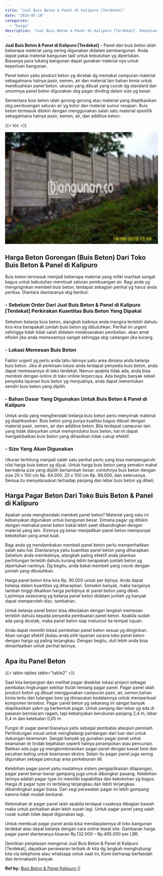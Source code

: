 ```yaml
---
title: "Jual Buis Beton & Panel di Kalipuro [Terdekat]"
date: "2024-05-18"
categories: 
  - "harga"
description: "Jual Buis Beton & Panel di Kalipuro [Terdekat]. Demikian penjelasan mengenai Jual Buis Beton & Panel di Kalipuro [Terdekat], dapatkan penawaran terbaik dr..."
---
```


**Jual Buis Beton & Panel di Kalipuro \[Terdekat\]** – Panel dan buis beton ialah beberapa material yang sering digunakan didalam pembangunan. Anda dapat pakai material bangunan tadi untuk kebutuhan yg diperlukan. Biasanya para tukang bangunan dapat gunakan material nya untuk keperluan bangunan.

Penel beton yaitu product beton yg dicetak dg memakai campuran material sebagaimana halnya pasir, semen, air dan material lain bahan kimia untuk membuahkan panel beton. ukuran yang dibuat yang cocok dg standard dan umumnya panel beton digunakan sbg pagar dinding dalam size yg besar.

Sementara buis beton ialah gorong-gorong atau material yang diaplikasikan sbg pembuangan saluran air yg kotor dan material sumur resapan. Buis beton termasuk dibikin dengan menggunakan salah satu material spesifik sebagaimana halnya pasir, semen, air, dan additive beton.

{{< toc >}}

![Jual Buis Beton & Panel di Kalipuro [Terdekat]](/images/jual-panel-buis-beton-murah-49.png)

## Harga Beton Gorongan (Buis Beton) Dari Toko Buis Beton & Panel di Kalipuro

Buis beton termasuk menjadi beberapa material yang miliki manfaat sangat bagus untuk kebutuhan membuat saluran pembuangan air. Bagi anda yg menginginkan membeli buis beton, terdapat sebagian perihal yg harus anda periksa. Diantara diantaranya sbg berikut:

### \- Sebelum Order Dari Jual Buis Beton & Panel di Kalipuro \[Terdekat\] Perkirakan Kuantitas Buis Beton Yang Dipakai

Sebelum belanja buis beton, alangkah baiknya anda mengira terlebih dahulu kira-kira berapakah jumlah buis beton yg dibutuhkan. Perihal ini urgent sehingga tidak tidak salah didalam melaksanakan pembelian. akan amat efisien jika anda memesannya sangat sehingga sbg cadangan jika kurang.

### \- Lokasi Memesan Buis Beton

Faktor urgent yg perlu anda tahu lainnya yaitu area dimana anda belanja buis beton. Jika di perkiraan lokasi anda terdapat penyedia buis beton, anda dapat memesannya di toko terdekat. Namun apabila tidak ada, anda bisa membeli dengan online di toko online terpercaya. Ada begitu banyak sekali penyedia layanan buis beton yg menjualnya, anda dapat menentukan sendiri buis beton yang dipilih.

### \- Bahan Dasar Yang Digunakan Untuk Buis Beton & Panel di Kalipuro

Untuk anda yang menghendaki belanja buis beton perlu menyimak material yg diaplikasikan. Buis beton yang punya kualitas bagus dibuat dengan material pasir, semen, air dan additive beton. Bila terdapat campuran lain yang tidak dianjurkan untuk memproduksi buis beton, hal ini dapat mengakibatkan buis beton yang dihasilkan tidak cukup efektif.

### \- Size Yang Akan Digunakan

Ukuran terhitung menjadi salah satu perihal perlu yang bisa mempengaruhi nilai harga buis beton yg dijual. Untuk harga buis beton yang semakin mahal bermakna size yang dipilih bertambah besar. contohnya buis beton dengan size 20 x 100 cm Rp. 64.000, 20 x 100 cm Rp. 89.000, dan seterusnya. Semua itu menyelaraskan terhadap panjang dan lebar buis beton yg dibeli.

## Harga Pagar Beton Dari Toko Buis Beton & Panel di Kalipuro

Apakah anda menghendaki membeli panel beton? Material yang satu ini kebanyakan digunakan untuk bangunan besar. Dimana pagar yg dibikin dengan memakai panel beton bakal lebih awet dibandingkan dengan material yang lain. Sizenya yg besar menjadikan panel beton mempunyai kekokohan yang amat kuat.

Bagi anda yg mendambakan membeli panel beton perlu memperhatikan salah satu hal. Diantaranya yaitu kuantitas panel beton yang diharapkan. Sebelum anda membelinya, alangkah paling efektif anda jalankan perhitungan terlebih dahulu kurang lebih berapakah jumlah beton yg diperlukan nantinya. Dg begitu, anda bakal membeli yang cocok dengan jumlah yang dibutuhkan.

Harga panel beton kira-kira Rp. 90.000 untuk per bijinya. Anda dapat belanja dalam kuantitas yg diharapkan. Semakin banyak, maka harganya tambah tinggi dikalikan harga perbijinya dr panel beton yang dibeli. Lazimnya seseorang yg belanja panel beton didalam jumlah yg banyak dapat memperoleh disc. tambahan.

Untuk belanja panel beton bisa dikerjakan dengan langkah memesan terlebih dahulu kepada penyedia pembuatan panel beton. Apabila sudah ada yang dicetak, maka panel beton siap meluncur ke tempat tujuan.

Anda dapat memilih lokasi pembelian panel beton sesuai yg diinginkan. Akan sangat efektif jikalau anda pilih layanan sarana toko panel beton dengan harga yg paling terjangkau. Dengan begitu, duit lebih anda bisa dimanfaatkan untuk perihal lainnya.

## Apa itu Panel Beton

{{< table-tables table="table2" >}}

Saat kita berpergian dan melihat pagar disekitar lokasi project sebagai pembatas lingkungan seklitar Itulah tentang pagar panel. Pagar panel ialah product beton yg dibuat menggunakan campuran pasir, air, semen,bahan kimia tertu dan tulangan besi yg dimasukan kedalamnya untuk memperkuat komponen tersebut. Pagar panel beton yg sekarang ini sangat banyak diaplikasikan yakni yg berbentuk pagar. Untuk panjang dan lebar yg ada di pasaran bermacam ragam, tapi kebanyakan berukuran panjang 2,4 m, lebar 0,4 m dan ketebalan 0,05 m.

Fungsi dr pagar panel biasanya yaitu sebagai pembatas ataupun pemisah. Perlindungan visual untuk menghalangi pandangan dari luar dan untuk dukungan keamanan. Sangat banyak yg gunakan pagar panel untuk keamanan dr tindak kejahatan seperti halnya perampokan atau pencurian. Bahkan ada juga yg mengkombinasikan pagar panel dengan kawat besi dan pecahan beling untuk keamanan ekstra. Selain itu pagar panel juga sering digunakan sebagai penutup area perkebunan dll.

Kelebihan pagar panel yaitu mudahnya sistem pengaplikasian dilapangan, pagar panel benar-benar gampang juga untuk dibongkar pasang. Kelebihan lainnya adalah pagar type ini memiliki kapabilitas dan kekokohan yg bagus. Harga dr pagar type ini terbilang terjangkau dan lebih terjangkau dibandingkan pagar biasa. Dari segi perawatan pagar ini lebih gampang karena tidak mudah berkarat.

Kelemahan dr pagar panel ialah apabila terdapat rusaknya dibagian bawah maka untuk perbaikan akan lebih susah lagi. Untuk pagar panel yang udah rusak sudah tidak dapat digunakan lagi.

Untuk membuat pagar panel anda bisa mendapatannya di toko bangunan terdekat atau dapat belanja dengan cara online lewat site. Gambaran harga pagar panel diantaranya kisaran Rp.132.000 – Rp.495.000 per LBR.

Demikian penjelasan mengenai Jual Buis Beton & Panel di Kalipuro \[Terdekat\], dapatkan penawaran terbaik dr kita dg langkah menghubungi kita via telephone atau whatsapp untuk saat ini, Kami berharap berfaedah dan terimakasih banyak.

**Ref by:** [Buis Beton & Panel Kalipuro []](https://id.wikipedia.org/wiki/Buis)
